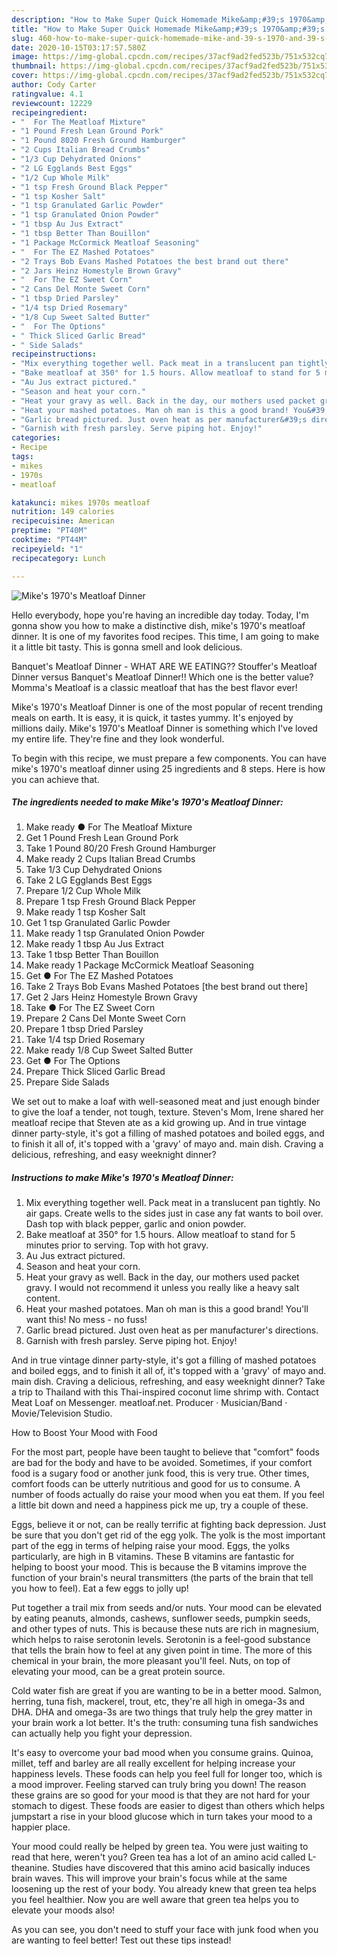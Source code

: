 ```yaml
---
description: "How to Make Super Quick Homemade Mike&amp;#39;s 1970&amp;#39;s Meatloaf Dinner"
title: "How to Make Super Quick Homemade Mike&amp;#39;s 1970&amp;#39;s Meatloaf Dinner"
slug: 460-how-to-make-super-quick-homemade-mike-and-39-s-1970-and-39-s-meatloaf-dinner
date: 2020-10-15T03:17:57.580Z
image: https://img-global.cpcdn.com/recipes/37acf9ad2fed523b/751x532cq70/mikes-1970s-meatloaf-dinner-recipe-main-photo.jpg
thumbnail: https://img-global.cpcdn.com/recipes/37acf9ad2fed523b/751x532cq70/mikes-1970s-meatloaf-dinner-recipe-main-photo.jpg
cover: https://img-global.cpcdn.com/recipes/37acf9ad2fed523b/751x532cq70/mikes-1970s-meatloaf-dinner-recipe-main-photo.jpg
author: Cody Carter
ratingvalue: 4.1
reviewcount: 12229
recipeingredient:
- "  For The Meatloaf Mixture"
- "1 Pound Fresh Lean Ground Pork"
- "1 Pound 8020 Fresh Ground Hamburger"
- "2 Cups Italian Bread Crumbs"
- "1/3 Cup Dehydrated Onions"
- "2 LG Egglands Best Eggs"
- "1/2 Cup Whole Milk"
- "1 tsp Fresh Ground Black Pepper"
- "1 tsp Kosher Salt"
- "1 tsp Granulated Garlic Powder"
- "1 tsp Granulated Onion Powder"
- "1 tbsp Au Jus Extract"
- "1 tbsp Better Than Bouillon"
- "1 Package McCormick Meatloaf Seasoning"
- "  For The EZ Mashed Potatoes"
- "2 Trays Bob Evans Mashed Potatoes the best brand out there"
- "2 Jars Heinz Homestyle Brown Gravy"
- "  For The EZ Sweet Corn"
- "2 Cans Del Monte Sweet Corn"
- "1 tbsp Dried Parsley"
- "1/4 tsp Dried Rosemary"
- "1/8 Cup Sweet Salted Butter"
- "  For The Options"
- " Thick Sliced Garlic Bread"
- " Side Salads"
recipeinstructions:
- "Mix everything together well. Pack meat in a translucent pan tightly. No air gaps. Create wells to the sides just in case any fat wants to boil over. Dash top with black pepper, garlic and onion powder."
- "Bake meatloaf at 350° for 1.5 hours. Allow meatloaf to stand for 5 minutes prior to serving. Top with hot gravy."
- "Au Jus extract pictured."
- "Season and heat your corn."
- "Heat your gravy as well. Back in the day, our mothers used packet gravy. I would not recommend it unless you really like a heavy salt content."
- "Heat your mashed potatoes. Man oh man is this a good brand! You&#39;ll want this! No mess - no fuss!"
- "Garlic bread pictured. Just oven heat as per manufacturer&#39;s directions."
- "Garnish with fresh parsley. Serve piping hot. Enjoy!"
categories:
- Recipe
tags:
- mikes
- 1970s
- meatloaf

katakunci: mikes 1970s meatloaf 
nutrition: 149 calories
recipecuisine: American
preptime: "PT40M"
cooktime: "PT44M"
recipeyield: "1"
recipecategory: Lunch

---
```



![Mike&#39;s 1970&#39;s Meatloaf Dinner](https://img-global.cpcdn.com/recipes/37acf9ad2fed523b/751x532cq70/mikes-1970s-meatloaf-dinner-recipe-main-photo.jpg)

Hello everybody, hope you're having an incredible day today. Today, I'm gonna show you how to make a distinctive dish, mike&#39;s 1970&#39;s meatloaf dinner. It is one of my favorites food recipes. This time, I am going to make it a little bit tasty. This is gonna smell and look delicious.

Banquet&#39;s Meatloaf Dinner - WHAT ARE WE EATING?? Stouffer&#39;s Meatloaf Dinner versus Banquet&#39;s Meatloaf Dinner!! Which one is the better value? Momma&#39;s Meatloaf is a classic meatloaf that has the best flavor ever!

Mike&#39;s 1970&#39;s Meatloaf Dinner is one of the most popular of recent trending meals on earth. It is easy, it is quick, it tastes yummy. It's enjoyed by millions daily. Mike&#39;s 1970&#39;s Meatloaf Dinner is something which I've loved my entire life. They're fine and they look wonderful.


To begin with this recipe, we must prepare a few components. You can have mike&#39;s 1970&#39;s meatloaf dinner using 25 ingredients and 8 steps. Here is how you can achieve that.

<!--inarticleads1-->

##### The ingredients needed to make Mike&#39;s 1970&#39;s Meatloaf Dinner:

1. Make ready  ● For The Meatloaf Mixture
1. Get 1 Pound Fresh Lean Ground Pork
1. Take 1 Pound 80/20 Fresh Ground Hamburger
1. Make ready 2 Cups Italian Bread Crumbs
1. Take 1/3 Cup Dehydrated Onions
1. Take 2 LG Egglands Best Eggs
1. Prepare 1/2 Cup Whole Milk
1. Prepare 1 tsp Fresh Ground Black Pepper
1. Make ready 1 tsp Kosher Salt
1. Get 1 tsp Granulated Garlic Powder
1. Make ready 1 tsp Granulated Onion Powder
1. Make ready 1 tbsp Au Jus Extract
1. Take 1 tbsp Better Than Bouillon
1. Make ready 1 Package McCormick Meatloaf Seasoning
1. Get  ● For The EZ Mashed Potatoes
1. Take 2 Trays Bob Evans Mashed Potatoes [the best brand out there]
1. Get 2 Jars Heinz Homestyle Brown Gravy
1. Take  ● For The EZ Sweet Corn
1. Prepare 2 Cans Del Monte Sweet Corn
1. Prepare 1 tbsp Dried Parsley
1. Take 1/4 tsp Dried Rosemary
1. Make ready 1/8 Cup Sweet Salted Butter
1. Get  ● For The Options
1. Prepare  Thick Sliced Garlic Bread
1. Prepare  Side Salads


We set out to make a loaf with well-seasoned meat and just enough binder to give the loaf a tender, not tough, texture. Steven&#39;s Mom, Irene shared her meatloaf recipe that Steven ate as a kid growing up. And in true vintage dinner party-style, it&#39;s got a filling of mashed potatoes and boiled eggs, and to finish it all of, it&#39;s topped with a &#39;gravy&#39; of mayo and. main dish. Craving a delicious, refreshing, and easy weeknight dinner? 

<!--inarticleads2-->

##### Instructions to make Mike&#39;s 1970&#39;s Meatloaf Dinner:

1. Mix everything together well. Pack meat in a translucent pan tightly. No air gaps. Create wells to the sides just in case any fat wants to boil over. Dash top with black pepper, garlic and onion powder.
1. Bake meatloaf at 350° for 1.5 hours. Allow meatloaf to stand for 5 minutes prior to serving. Top with hot gravy.
1. Au Jus extract pictured.
1. Season and heat your corn.
1. Heat your gravy as well. Back in the day, our mothers used packet gravy. I would not recommend it unless you really like a heavy salt content.
1. Heat your mashed potatoes. Man oh man is this a good brand! You&#39;ll want this! No mess - no fuss!
1. Garlic bread pictured. Just oven heat as per manufacturer&#39;s directions.
1. Garnish with fresh parsley. Serve piping hot. Enjoy!


And in true vintage dinner party-style, it&#39;s got a filling of mashed potatoes and boiled eggs, and to finish it all of, it&#39;s topped with a &#39;gravy&#39; of mayo and. main dish. Craving a delicious, refreshing, and easy weeknight dinner? Take a trip to Thailand with this Thai-inspired coconut lime shrimp with. Contact Meat Loaf on Messenger. meatloaf.net. Producer · Musician/Band · Movie/Television Studio. 

How to Boost Your Mood with Food


For the most part, people have been taught to believe that "comfort" foods are bad for the body and have to be avoided. Sometimes, if your comfort food is a sugary food or another junk food, this is very true. Other times, comfort foods can be utterly nutritious and good for us to consume. A number of foods actually do raise your mood when you eat them. If you feel a little bit down and need a happiness pick me up, try a couple of these.

Eggs, believe it or not, can be really terrific at fighting back depression. Just be sure that you don't get rid of the egg yolk. The yolk is the most important part of the egg in terms of helping raise your mood. Eggs, the yolks particularly, are high in B vitamins. These B vitamins are fantastic for helping to boost your mood. This is because the B vitamins improve the function of your brain's neural transmitters (the parts of the brain that tell you how to feel). Eat a few eggs to jolly up!

Put together a trail mix from seeds and/or nuts. Your mood can be elevated by eating peanuts, almonds, cashews, sunflower seeds, pumpkin seeds, and other types of nuts. This is because these nuts are rich in magnesium, which helps to raise serotonin levels. Serotonin is a feel-good substance that tells the brain how to feel at any given point in time. The more of this chemical in your brain, the more pleasant you'll feel. Nuts, on top of elevating your mood, can be a great protein source.

Cold water fish are great if you are wanting to be in a better mood. Salmon, herring, tuna fish, mackerel, trout, etc, they're all high in omega-3s and DHA. DHA and omega-3s are two things that truly help the grey matter in your brain work a lot better. It's the truth: consuming tuna fish sandwiches can actually help you fight your depression. 

It's easy to overcome your bad mood when you consume grains. Quinoa, millet, teff and barley are all really excellent for helping increase your happiness levels. These foods can help you feel full for longer too, which is a mood improver. Feeling starved can truly bring you down! The reason these grains are so good for your mood is that they are not hard for your stomach to digest. These foods are easier to digest than others which helps jumpstart a rise in your blood glucose which in turn takes your mood to a happier place.

Your mood could really be helped by green tea. You were just waiting to read that here, weren't you? Green tea has a lot of an amino acid called L-theanine. Studies have discovered that this amino acid basically induces brain waves. This will improve your brain's focus while at the same loosening up the rest of your body. You already knew that green tea helps you feel healthier. Now you are well aware that green tea helps you to elevate your moods also!

As you can see, you don't need to stuff your face with junk food when you are wanting to feel better! Test out  these tips  instead!

